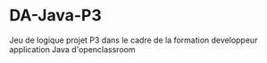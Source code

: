 # DA-Java-P3
Jeu de logique projet P3 dans le cadre de la formation developpeur application Java d'openclassroom 
